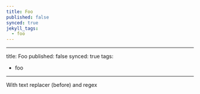 ```yaml
---
title: Foo
published: false
synced: true
jekyll_tags:
  - foo
---
```

---
title: Foo
published: false
synced: true
tags:
  - foo
---
With text replacer (before) and regex
